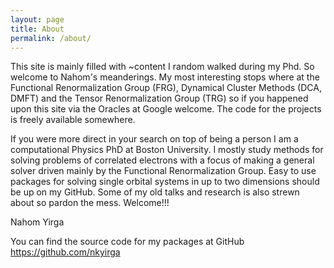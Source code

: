 ```yaml
---
layout: page
title: About
permalink: /about/
---
```

This site is mainly filled with ~content I random walked during my Phd. So welcome to Nahom's meanderings. My most interesting stops where at the Functional Renormalization Group (FRG), Dynamical Cluster Methods (DCA, DMFT) and the Tensor Renormalization Group (TRG) so if you happened upon this site via the Oracles at Google welcome. The code for the projects is freely available somewhere. 

If you were more direct in your search on top of being a person I am a computational Physics PhD at Boston University. I mostly study methods for solving problems of correlated electrons with a focus of making a general solver driven mainly by the Functional Renormalization Group. Easy to use packages for solving single orbital systems in up to two dimensions should be up on my GitHub. Some of my old talks and research is also strewn about so pardon the mess. Welcome!!!

Nahom Yirga

You can find the source code for my packages at GitHub
https://github.com/nkyirga
